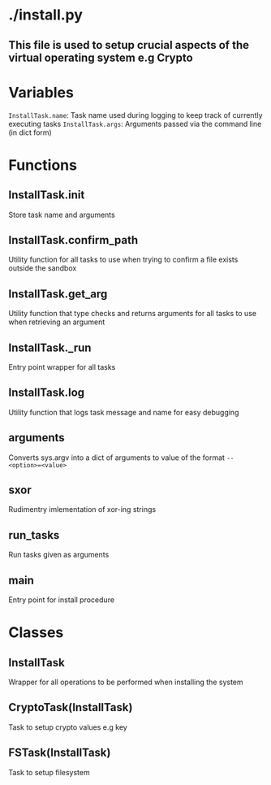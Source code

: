 # ./install.py
This file is used to setup crucial aspects of the virtual operating system
e.g Crypto
-----------------------------
# Variables
`InstallTask.name`: Task name used during logging to keep track of currently executing tasks
`InstallTask.args`: Arguments passed via the command line (in dict form)
# Functions
## InstallTask.__init__
Store task name and arguments
## InstallTask.confirm_path
Utility function for all tasks to use when trying to confirm a file exists outside the sandbox
## InstallTask.get_arg
Utility function that type checks and returns arguments for all tasks to use when retrieving an argument
## InstallTask._run
Entry point wrapper for all tasks
## InstallTask.log
Utility function that logs task message and name for easy debugging
## arguments
Converts sys.argv into a dict of arguments to value of the format `--<option>=<value>`
## sxor
Rudimentry imlementation of xor-ing strings
## run_tasks
Run tasks given as arguments
## main
Entry point for install procedure
# Classes
## InstallTask
Wrapper for all operations to be performed when installing the system
## CryptoTask(InstallTask)
Task to setup crypto values e.g key
## FSTask(InstallTask)
Task to setup filesystem